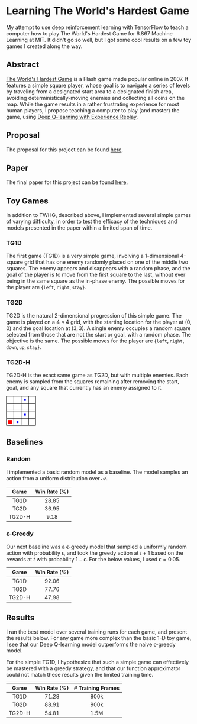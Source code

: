 # Learning The World's Hardest Game

My attempt to use deep reinforcement learning with TensorFlow to teach a computer how to play The World's Hardest Game for 6.867 Machine Learning at MIT. It didn't go so well, but I got some cool results on a few toy games I created along the way.

## Abstract

[The World's Hardest Game](http://www.worldshardestgame.org/) is a Flash game made popular online in 2007. It features a simple square player, whose goal is to navigate a series of levels by traveling from a designated start area to a designated finish area, avoiding deterministically-moving enemies and collecting all coins on the map. While the game results in a rather frustrating experience for most human players, I propose teaching a computer to play (and master) the game, using [Deep Q-learning with Experience Replay](https://www.cs.toronto.edu/~vmnih/docs/dqn.pdf).

## Proposal

The proposal for this project can be found [here](tex/proposal/proposal.pdf).

## Paper

The final paper for this project can be found [here](tex/report/report.pdf).

## Toy Games

In addition to TWHG, described above, I implemented several simple games of varying difficulty, in order to test the efficacy of the techniques and models presented in the paper within a limited span of time.

### TG1D

The first game (TG1D) is a very simple game, involving a 1-dimensional 4-square grid that has one enemy randomly placed on one of the middle two squares. The enemy appears and disappears with a random phase, and the goal of the player is to move from the first square to the last, without ever being in the same square as the in-phase enemy. The possible moves for the player are {`left`, `right`, `stay`}.

### TG2D

TG2D is the natural 2-dimensional progression of this simple game. The game is played on a 4 × 4 grid, with the starting location for the player at (0, 0) and the goal location at (3, 3). A single enemy occupies a random square selected from those that are not the start or goal, with a random phase. The objective is the same. The possible moves for the player are {`left`, `right`, `down`, `up`, `stay`}.

### TG2D-H

TG2D-H is the exact same game as TG2D, but with multiple enemies. Each enemy is sampled from the squares remaining after removing the start, goal, and any square that currently has an enemy assigned to it.

![TG2D-H](static/img/report/TG2D-H.png)

## Baselines

### Random

I implemented a basic random model as a baseline. The model samples an action from a uniform distribution over 𝒜.

|  Game  | Win Rate (%) |
|:------:|:------------:|
|  TG1D  |     28.85    |
|  TG2D  |     36.95    |
| TG2D-H |     9.18     |

### ϵ-Greedy

Our next baseline was a ϵ-greedy model that sampled a uniformly random action with probability ϵ, and took the greedy action at *t* + 1 based on the rewards at *t* with probability 1 − ϵ. For the below values, I used ϵ = 0.05.

|  Game  | Win Rate (%) |
|:------:|:------------:|
|  TG1D  |     92.06    |
|  TG2D  |     77.76    |
| TG2D-H |     47.98    |

## Results

I ran the best model over several training runs for each game, and present the results below. For any game more complex than the basic 1-D toy game, I see that our Deep Q-learning model outperforms the naive ϵ-greedy model.

For the simple TG1D, I hypothesize that such a simple game can effectively be mastered with a greedy strategy, and that our function approximator could not match these results given the limited training time.

|  Game  | Win Rate (%) | \# Training Frames |
|:------:|:------------:|:------------------:|
|  TG1D  |     71.28    |        800k        |
|  TG2D  |     88.91    |        900k        |
| TG2D-H |     54.81    |        1.5M        |
